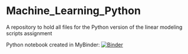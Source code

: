# Machine_Learning_Python
A repository to hold all files for the Python version of the linear modeling scripts assignment

Python notebook created in MyBinder:
[![Binder](http://mybinder.org/badge_logo.svg)](https://mybinder.org/v2/gh/a-petulla/Machine_Learning_R/HEAD)
